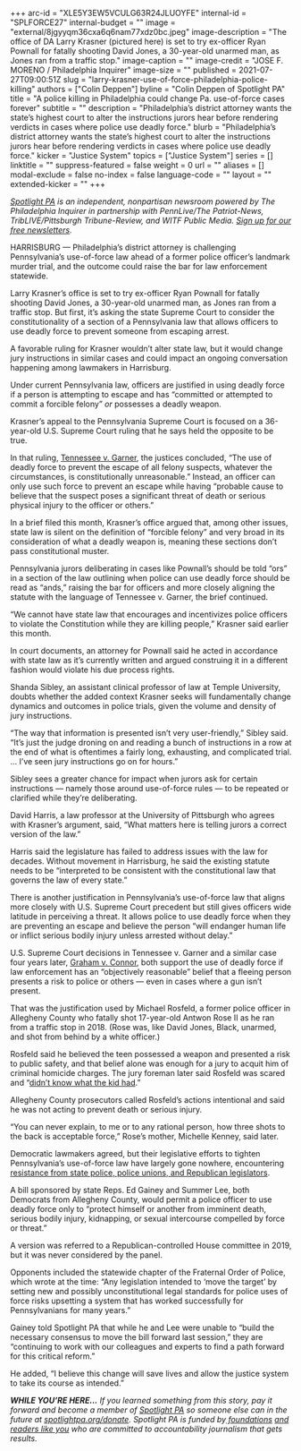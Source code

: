 +++
arc-id = "XLE5Y3EW5VCULG63R24JLUOYFE"
internal-id = "SPLFORCE27"
internal-budget = ""
image = "external/8jgyyqm36cxa6q6nam77xdz0bc.jpeg"
image-description = "The office of DA Larry Krasner (pictured here) is set to try ex-officer Ryan Pownall for fatally shooting David Jones, a 30-year-old unarmed man, as Jones ran from a traffic stop."
image-caption = ""
image-credit = "JOSE F. MORENO / Philadelphia Inquirer"
image-size = ""
published = 2021-07-27T09:00:51Z
slug = "larry-krasner-use-of-force-philadelphia-police-killing"
authors = ["Colin Deppen"]
byline = "Colin Deppen of Spotlight PA"
title = "A police killing in Philadelphia could change Pa. use-of-force cases forever"
subtitle = ""
description = "Philadelphia’s district attorney wants the state’s highest court to alter the instructions jurors hear before rendering verdicts in cases where police use deadly force."
blurb = "Philadelphia’s district attorney wants the state’s highest court to alter the instructions jurors hear before rendering verdicts in cases where police use deadly force."
kicker = "Justice System"
topics = ["Justice System"]
series = []
linktitle = ""
suppress-featured = false
weight = 0
url = ""
aliases = []
modal-exclude = false
no-index = false
language-code = ""
layout = ""
extended-kicker = ""
+++

<a href="https://www.spotlightpa.org/"><i>Spotlight PA</i></a><i> is an independent, nonpartisan newsroom powered by The Philadelphia Inquirer in partnership with PennLive/The Patriot-News, TribLIVE/Pittsburgh Tribune-Review, and WITF Public Media. </i><a href="https://www.spotlightpa.org/newsletters"><i>Sign up for our free newsletters</i></a><i>.</i>

HARRISBURG —&nbsp;Philadelphia’s district attorney is challenging Pennsylvania’s use-of-force law ahead of a former police officer’s landmark murder trial, and the outcome could raise the bar for law enforcement statewide.

Larry Krasner’s office is set to try ex-officer Ryan Pownall for fatally shooting David Jones, a 30-year-old unarmed man, as Jones ran from a traffic stop. But first, it’s asking the state Supreme Court to consider the constitutionality of a section of a Pennsylvania law that allows officers to use deadly force to prevent someone from escaping arrest.

A favorable ruling for Krasner wouldn’t alter state law, but it would change jury instructions in similar cases and could impact an ongoing conversation happening among lawmakers in Harrisburg.

<script src="https://www.spotlightpa.org/embed.js" async></script><div data-spl-embed-version="1" data-spl-src="https://www.spotlightpa.org/embeds/newsletter/"></div>

Under current Pennsylvania law, officers are justified in using deadly force if a person is attempting to escape and has “committed or attempted to commit a forcible felony” <i>or</i> possesses a deadly weapon.

Krasner’s appeal to the Pennsylvania Supreme Court is focused on a 36-year-old U.S. Supreme Court ruling that he says held the opposite to be true.

In that ruling, <a href="https://supreme.justia.com/cases/federal/us/471/1/">Tennessee v. Garner</a>, the justices concluded, “The use of deadly force to prevent the escape of all felony suspects, whatever the circumstances, is constitutionally unreasonable.” Instead, an officer can only use such force to prevent an escape while having “probable cause to believe that the suspect poses a significant threat of death or serious physical injury to the officer or others.”

In a brief filed this month, Krasner’s office argued that, among other issues, state law is silent on the definition of “forcible felony” and very broad in its consideration of what a deadly weapon is, meaning these sections don’t pass constitutional muster.

Pennsylvania jurors deliberating in cases like Pownall’s should be told “ors” in a section of the law outlining when police can use deadly force should be read as “ands,” raising the bar for officers and more closely aligning the statute with the language of Tennessee v. Garner, the brief continued.

“We cannot have state law that encourages and incentivizes police officers to violate the Constitution while they are killing people,” Krasner said earlier this month.

In court documents, an attorney for Pownall said he acted in accordance with state law as it’s currently written and argued construing it in a different fashion would violate his due process rights.

Shanda Sibley, an assistant clinical professor of law at Temple University, doubts whether the added context Krasner seeks will fundamentally change dynamics and outcomes in police trials, given the volume and density of jury instructions.

“The way that information is presented isn’t very user-friendly,” Sibley said. “It’s just the judge droning on and reading a bunch of instructions in a row at the end of what is oftentimes a fairly long, exhausting, and complicated trial. … I’ve seen jury instructions go on for hours.”

Sibley sees a greater chance for impact when jurors ask for certain instructions —&nbsp;namely those around use-of-force rules — to be repeated or clarified while they’re deliberating.

David Harris, a law professor at the University of Pittsburgh who agrees with Krasner’s argument, said, “What matters here is telling jurors a correct version of the law.”

Harris said the legislature has failed to address issues with the law for decades. Without movement in Harrisburg, he said the existing statute needs to be “interpreted to be consistent with the constitutional law that governs the law of every state.”

There is another justification in Pennsylvania’s use-of-force law that aligns more closely with U.S. Supreme Court precedent but still gives officers wide latitude in perceiving a threat. It allows police to use deadly force when they are preventing an escape and believe the person “will endanger human life or inflict serious bodily injury unless arrested without delay.”

U.S. Supreme Court decisions in Tennessee v. Garner and a similar case four years later, <a href="https://supreme.justia.com/cases/federal/us/490/386/">Graham v. Connor</a>, both support the use of deadly force if law enforcement has an “objectively reasonable” belief that a fleeing person presents a risk to police or others — even in cases where a gun isn’t present.

That was the justification used by Michael Rosfeld, a former police officer in Allegheny County who fatally shot 17-year-old Antwon Rose II as he ran from a traffic stop in 2018. (Rose was, like David Jones, Black, unarmed, and shot from behind by a white officer.)

Rosfeld said he believed the teen possessed a weapon and presented a risk to public safety, and that belief alone was enough for a jury to acquit him of criminal homicide charges. The jury foreman later said Rosfeld was scared and “<a href="https://www.wesa.fm/identity-justice/2019-03-25/jury-foreman-defends-acquittal-of-michael-rosfeld">didn’t know what the kid had</a>.”

Allegheny County prosecutors called Rosfeld’s actions intentional and said he was not acting to prevent death or serious injury.

“You can never explain, to me or to any rational person, how three shots to the back is acceptable force,” Rose’s mother, Michelle Kenney, said later.

Democratic lawmakers agreed, but their legislative efforts to tighten Pennsylvania’s use-of-force law have largely gone nowhere, encountering <a href="https://www.post-gazette.com/news/crime-courts/2019/08/27/pennsylvania-deadly-force-law-change-antwon-rose-police-shooting-use-of-force/stories/201908270152">resistance from state police, police unions, and Republican legislators</a>.

<script src="https://www.spotlightpa.org/embed.js" async></script><div data-spl-embed-version="1" data-spl-src="https://www.spotlightpa.org/embeds/donate/?teaser_text=If%20you%20learned%20something%20from%20this%20report%2C%20pay%20it%20forward%20and%20become%20a%20member%20of%20Spotlight%20PA%20so%20someone%20else%20can%20in%20the%20future."></div>

A bill sponsored by state Reps. Ed Gainey and Summer Lee, both Democrats from Allegheny County, would permit a police officer to use deadly force only to “protect himself or another from imminent death, serious bodily injury, kidnapping, or sexual intercourse compelled by force or threat.”

A version was referred to a Republican-controlled House committee in 2019, but it was never considered by the panel.

Opponents included the statewide chapter of the Fraternal Order of Police, which wrote at the time: “Any legislation intended to ‘move the target’ by setting new and possibly unconstitutional legal standards for police uses of force risks upsetting a system that has worked successfully for Pennsylvanians for many years.”

Gainey told Spotlight PA that while he and Lee were unable to “build the necessary consensus to move the bill forward last session,” they are “continuing to work with our colleagues and experts to find a path forward for this critical reform.”

He added, “I believe this change will save lives and allow the justice system to take its course as intended.”

<i><b>WHILE YOU’RE HERE...</b></i><i> If you learned something from this story, pay it forward and become a member of </i><a href="https://www.spotlightpa.org/"><i>Spotlight PA</i></a><i> so someone else can in the future at </i><a href="http://spotlightpa.org/donate"><i>spotlightpa.org/donate</i></a><i>. Spotlight PA is funded by</i><a href="https://www.spotlightpa.org/support"><i> foundations</i></a><i> </i><a href="https://www.spotlightpa.org/support"><i>and readers like you</i></a><i> who are committed to accountability journalism that gets results.</i>
